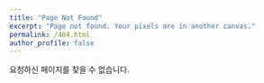 ```yaml
---
title: "Page Not Found"
excerpt: "Page not found. Your pixels are in another canvas."
permalink: /404.html
author_profile: false
---
```


요청하신 페이지를 찾을 수 없습니다.

 <script>
   var GOOG_FIXURL_LANG = 'en';
   var GOOG_FIXURL_SITE = '{{ site.url }}'
 </script>
 <script src="https://linkhelp.clients.google.com/tbproxy/lh/wm/fixurl.js">
 </script>
